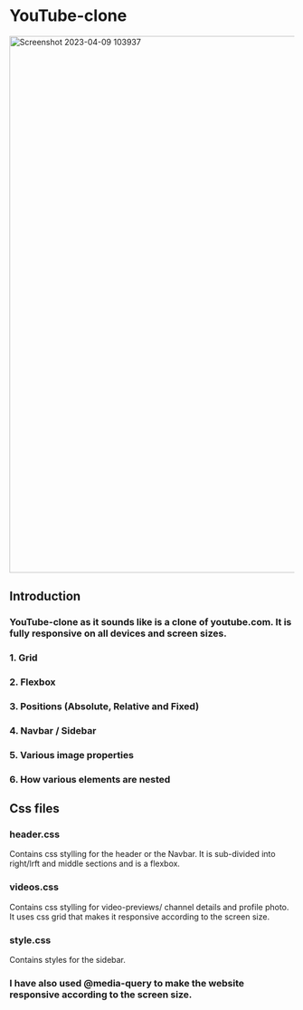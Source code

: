 # YouTube-clone

<img width="948" alt="Screenshot 2023-04-09 103937" src="https://github.com/Nishant891/YouTube-clone/assets/109356848/cc4a6508-9ff7-42ea-bb9b-5f15e4ae20f9">

## Introduction
### YouTube-clone as it sounds like is a clone of youtube.com. It is fully responsive on all devices and screen sizes. 

### 1. Grid
### 2. Flexbox 
### 3. Positions (Absolute, Relative and Fixed)
### 4. Navbar / Sidebar
### 5. Various image properties
### 6. How various elements are nested

## Css files

### header.css
Contains css stylling for the header or the Navbar.
It is sub-divided into right/lrft and middle sections and is a flexbox.

### videos.css
Contains css stylling for video-previews/ channel details and profile photo. 
It uses css grid that makes it responsive according to the screen size. 

### style.css
Contains styles for the sidebar.

### I have also used @media-query to make the website responsive according to the screen size.


